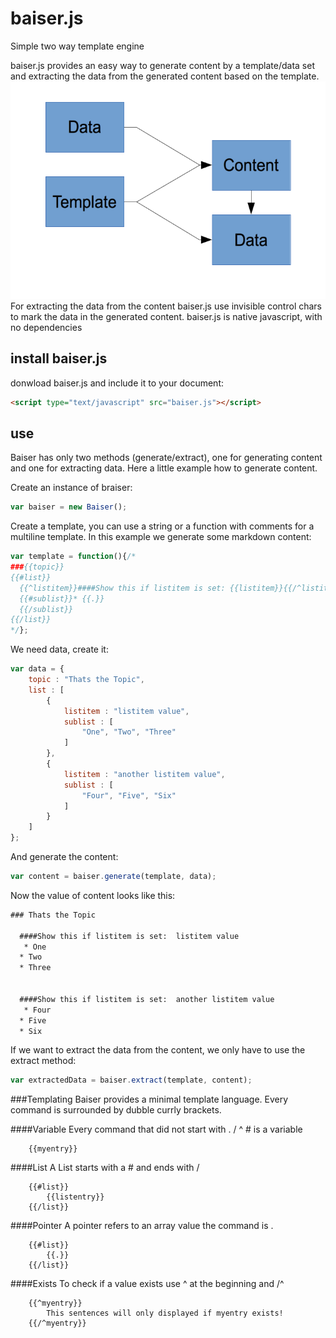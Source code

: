 # baiser.js
Simple two way template engine

baiser.js provides an easy way to generate content by a template/data set and extracting the data from the generated content based on the template.
![baiser.js flow](https://github.com/jailkey/baiser/blob/master/doc/image/baiser-flow.png)
For extracting the data from the content baiser.js use invisible control chars to mark the data in the generated content.
baiser.js is native javascript, with no dependencies

## install baiser.js
donwload baiser.js and include it to your document:

```html
<script type="text/javascript" src="baiser.js"></script>
```

## use
Baiser has only two methods (generate/extract), one for generating content and one for extracting data.
Here a little example how to generate content.

Create an instance of braiser:
```javascript
var baiser = new Baiser();
```

Create a template, you can use a string or a function with comments for a multiline template.
In this example we generate some markdown content:
```javascript
var template = function(){/*
###{{topic}}
{{#list}}
  {{^listitem}}####Show this if listitem is set: {{listitem}}{{/^listitem}}
  {{#sublist}}* {{.}}
  {{/sublist}}
{{/list}}
*/};
```
We need data, create it:
```javascript
var data = {
	topic : "Thats the Topic",
	list : [
		{
			listitem : "listitem value",
			sublist : [
				"One", "Two", "Three"
			]
		},
		{
			listitem : "another listitem value",
			sublist : [
				"Four", "Five", "Six"
			]
		}
	]
};
```
And generate the content:
```javascript
var content = baiser.generate(template, data);
```

Now the value of content looks like this:
```markdown
###￻Thats the Topicﾠ
￹‎
  ####Show this if listitem is set: ￻listitem valueﾠ
  ￹‎* ​One⁣
  ‏‎* ​Two⁣
  ‏‎* ​Three⁣
  ‏￺
‏‎
  ####Show this if listitem is set: ￻another listitem valueﾠ
  ￹‎* ​Four⁣
  ‏‎* ​Five⁣
  ‏‎* ​Six⁣
```

If we want to extract the data from the content, we only have to use the extract method:
```javascript
var extractedData = baiser.extract(template, content);

```

###Templating
Baiser provides a minimal template language.
Every command is surrounded by dubble currly brackets.

####Variable
Every command that did not start with . / ^ # is a variable
```
	{{myentry}}
```

####List
A List starts with a # and ends with /
```
	{{#list}}
		{{listentry}}
	{{/list}}
```

####Pointer
A pointer refers to an array value the command is .
```
	{{#list}}
		{{.}}
	{{/list}}
```

####Exists
To check if a value exists use ^ at the beginning and /^
```
	{{^myentry}}
		This sentences will only displayed if myentry exists!
	{{/^myentry}}

```


